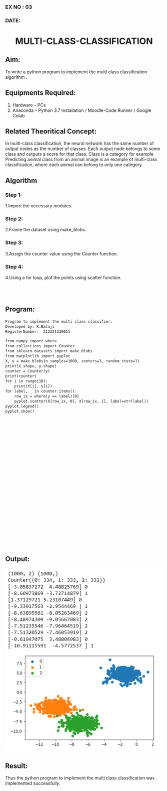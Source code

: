 ### EX NO : 03
### DATE:
# <p align="center"> MULTI-CLASS-CLASSIFICATION </p>


## Aim:
To write a python program to implement the multi class classification algorithm .

## Equipments Required:
1. Hardware – PCs
2. Anaconda – Python 3.7 Installation / Moodle-Code Runner / Google Colab

## Related Theoritical Concept:
In multi-class classification, the neural network has the same number of output nodes as the number of classes. Each output node belongs to some class and outputs a score for that class. Class is a category for example Predicting animal class from an animal image is an example of multi-class classification, where each animal can belong to only one category.


## Algorithm
### Step 1:
1.Import the necessary modules.
### Step 2:
2.Frame the dataset using make_blobs.
### Step 3:
3.Assign the counter value using the Counter function.
### Step 4:
4.Using a for loop, plot the points using scatter function.
<br></br>
<br></br>
## Program:
~~~
Program to implement the multi class classifier.
Developed by: K.Balaji
RegisterNumber:  212221230011
~~~
```
from numpy import where
from collections import Counter
from sklearn.datasets import make_blobs
from matplotlib import pyplot
X, y = make_blobs(n_samples=1000, centers=3, random_state=1)
print(X.shape, y.shape)
counter = Counter(y)
print(counter)
for i in range(10):
    print(X[i], y[i])
for label, _ in counter.items():
	row_ix = where(y == label)[0]
	pyplot.scatter(X[row_ix, 0], X[row_ix, 1], label=str(label))
pyplot.legend()
pyplot.show()
```
<br></br>
<br></br>
<br></br>
<br></br>
<br></br>
<br></br>
<br></br>
<br></br>
<br></br>
<br></br>
<br></br>
<br></br>
## Output:
![multi class classification plot](123.png)


## Result:
Thus the python program to implement the multi class classification was implemented successfully.
